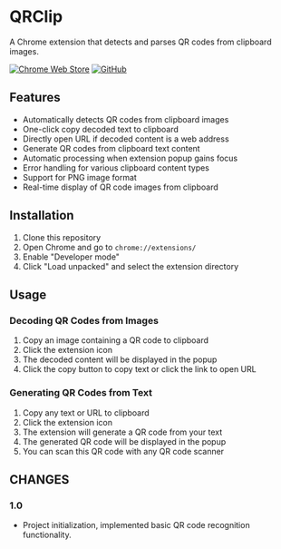 # QRClip

A Chrome extension that detects and parses QR codes from clipboard images.

[![Chrome Web Store](https://img.shields.io/chrome-web-store/v/YOUR_EXTENSION_ID_HERE?label=Chrome%20Web%20Store)](https://chrome.google.com/webstore/detail/YOUR_EXTENSION_ID_HERE)
[![GitHub](https://img.shields.io/github/v/release/JackSho/qrclip?label=GitHub)](https://github.com/JackSho/qrclip)

## Features

- Automatically detects QR codes from clipboard images
- One-click copy decoded text to clipboard
- Directly open URL if decoded content is a web address
- Generate QR codes from clipboard text content
- Automatic processing when extension popup gains focus
- Error handling for various clipboard content types
- Support for PNG image format
- Real-time display of QR code images from clipboard

## Installation

1. Clone this repository
2. Open Chrome and go to `chrome://extensions/`
3. Enable "Developer mode"
4. Click "Load unpacked" and select the extension directory

## Usage

### Decoding QR Codes from Images

1. Copy an image containing a QR code to clipboard
2. Click the extension icon
3. The decoded content will be displayed in the popup
4. Click the copy button to copy text or click the link to open URL

### Generating QR Codes from Text

1. Copy any text or URL to clipboard
2. Click the extension icon
3. The extension will generate a QR code from your text
4. The generated QR code will be displayed in the popup
5. You can scan this QR code with any QR code scanner

## CHANGES

### 1.0

- Project initialization, implemented basic QR code recognition functionality.

